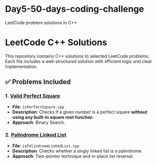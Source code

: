 # Day5-50-days-coding-challenge
LeetCode problem solutions in C++
# LeetCode C++ Solutions

This repository contains C++ solutions to selected LeetCode problems. Each file includes a well-structured solution with efficient logic and clear implementation.

## ✅ Problems Included

### 1. [Valid Perfect Square](https://leetcode.com/problems/valid-perfect-square/)
- **File**: `isPerfectSquare.cpp`
- **Description**: Checks if a given number is a perfect square **without using any built-in square root function**.
- **Approach**: Binary Search.

### 2. [Palindrome Linked List](https://leetcode.com/problems/palindrome-linked-list/)
- **File**: `isPalindromeLinkedList.cpp`
- **Description**: Checks whether a singly linked list is a palindrome.
- **Approach**: Two-pointer technique and in-place list reversal.
